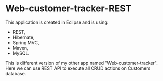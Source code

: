 # Web-customer-tracker-REST

This application is created in Eclipse and is using: 

- REST,
- Hibernate, 
- Spring MVC, 
- Maven, 
- MySQL. 

This is different version of my other app named "Web-customer-tracker". Here we can use REST API to execute all CRUD actions on Customers database. 
